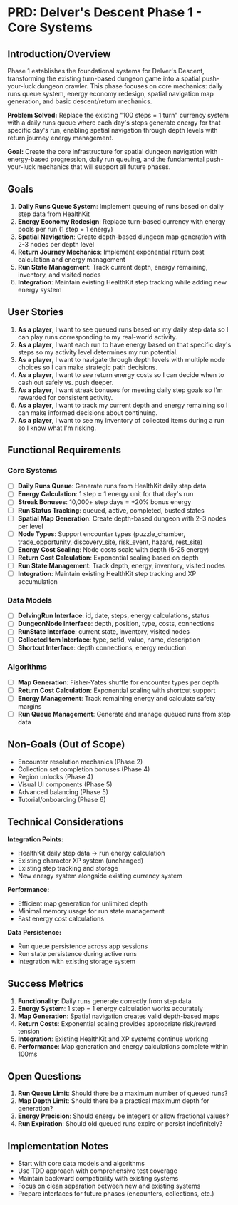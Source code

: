 # PRD: Delver's Descent Phase 1 - Core Systems

## Introduction/Overview

Phase 1 establishes the foundational systems for Delver's Descent, transforming the existing turn-based dungeon game into a spatial push-your-luck dungeon crawler. This phase focuses on core mechanics: daily runs queue system, energy economy redesign, spatial navigation map generation, and basic descent/return mechanics.

**Problem Solved:** Replace the existing "100 steps = 1 turn" currency system with a daily runs queue where each day's steps generate energy for that specific day's run, enabling spatial navigation through depth levels with return journey energy management.

**Goal:** Create the core infrastructure for spatial dungeon navigation with energy-based progression, daily run queuing, and the fundamental push-your-luck mechanics that will support all future phases.

## Goals

1. **Daily Runs Queue System**: Implement queuing of runs based on daily step data from HealthKit
2. **Energy Economy Redesign**: Replace turn-based currency with energy pools per run (1 step = 1 energy)
3. **Spatial Navigation**: Create depth-based dungeon map generation with 2-3 nodes per depth level
4. **Return Journey Mechanics**: Implement exponential return cost calculation and energy management
5. **Run State Management**: Track current depth, energy remaining, inventory, and visited nodes
6. **Integration**: Maintain existing HealthKit step tracking while adding new energy system

## User Stories

1. **As a player**, I want to see queued runs based on my daily step data so I can play runs corresponding to my real-world activity.
2. **As a player**, I want each run to have energy based on that specific day's steps so my activity level determines my run potential.
3. **As a player**, I want to navigate through depth levels with multiple node choices so I can make strategic path decisions.
4. **As a player**, I want to see return energy costs so I can decide when to cash out safely vs. push deeper.
5. **As a player**, I want streak bonuses for meeting daily step goals so I'm rewarded for consistent activity.
6. **As a player**, I want to track my current depth and energy remaining so I can make informed decisions about continuing.
7. **As a player**, I want to see my inventory of collected items during a run so I know what I'm risking.

## Functional Requirements

### Core Systems

- [ ] **Daily Runs Queue**: Generate runs from HealthKit daily step data
- [ ] **Energy Calculation**: 1 step = 1 energy unit for that day's run
- [ ] **Streak Bonuses**: 10,000+ step days = +20% bonus energy
- [ ] **Run Status Tracking**: queued, active, completed, busted states
- [ ] **Spatial Map Generation**: Create depth-based dungeon with 2-3 nodes per level
- [ ] **Node Types**: Support encounter types (puzzle_chamber, trade_opportunity, discovery_site, risk_event, hazard, rest_site)
- [ ] **Energy Cost Scaling**: Node costs scale with depth (5-25 energy)
- [ ] **Return Cost Calculation**: Exponential scaling based on depth
- [ ] **Run State Management**: Track depth, energy, inventory, visited nodes
- [ ] **Integration**: Maintain existing HealthKit step tracking and XP accumulation

### Data Models

- [ ] **DelvingRun Interface**: id, date, steps, energy calculations, status
- [ ] **DungeonNode Interface**: depth, position, type, costs, connections
- [ ] **RunState Interface**: current state, inventory, visited nodes
- [ ] **CollectedItem Interface**: type, setId, value, name, description
- [ ] **Shortcut Interface**: depth connections, energy reduction

### Algorithms

- [ ] **Map Generation**: Fisher-Yates shuffle for encounter types per depth
- [ ] **Return Cost Calculation**: Exponential scaling with shortcut support
- [ ] **Energy Management**: Track remaining energy and calculate safety margins
- [ ] **Run Queue Management**: Generate and manage queued runs from step data

## Non-Goals (Out of Scope)

- Encounter resolution mechanics (Phase 2)
- Collection set completion bonuses (Phase 4)
- Region unlocks (Phase 4)
- Visual UI components (Phase 5)
- Advanced balancing (Phase 5)
- Tutorial/onboarding (Phase 6)

## Technical Considerations

**Integration Points:**

- HealthKit daily step data → run energy calculation
- Existing character XP system (unchanged)
- Existing step tracking and storage
- New energy system alongside existing currency system

**Performance:**

- Efficient map generation for unlimited depth
- Minimal memory usage for run state management
- Fast energy cost calculations

**Data Persistence:**

- Run queue persistence across app sessions
- Run state persistence during active runs
- Integration with existing storage system

## Success Metrics

1. **Functionality**: Daily runs generate correctly from step data
2. **Energy System**: 1 step = 1 energy calculation works accurately
3. **Map Generation**: Spatial navigation creates valid depth-based maps
4. **Return Costs**: Exponential scaling provides appropriate risk/reward tension
5. **Integration**: Existing HealthKit and XP systems continue working
6. **Performance**: Map generation and energy calculations complete within 100ms

## Open Questions

1. **Run Queue Limit**: Should there be a maximum number of queued runs?
2. **Map Depth Limit**: Should there be a practical maximum depth for generation?
3. **Energy Precision**: Should energy be integers or allow fractional values?
4. **Run Expiration**: Should old queued runs expire or persist indefinitely?

## Implementation Notes

- Start with core data models and algorithms
- Use TDD approach with comprehensive test coverage
- Maintain backward compatibility with existing systems
- Focus on clean separation between new and existing systems
- Prepare interfaces for future phases (encounters, collections, etc.)
